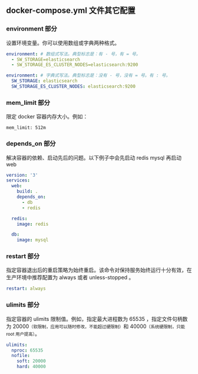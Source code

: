 ## docker-compose.yml 文件其它配置

### environment 部分

设置环境变量。你可以使用数组或字典两种格式。

```yaml
environment: # 数组式写法。典型标志是：有 - 号，有 = 号。
  - SW_STORAGE=elasticsearch
  - SW_STORAGE_ES_CLUSTER_NODES=elasticsearch:9200

environment: # 字典式写法。典型标志是：没有 - 号，没有 = 号。有 : 号。
  SW_STORAGE: elasticsearch
  SW_STORAGE_ES_CLUSTER_NODES: elasticsearch:9200
```

### mem_limit 部分

限定 docker 容器内存大小。例如：

```
mem_limit: 512m
```

### depends_on 部分

解决容器的依赖、启动先后的问题。以下例子中会先启动 redis mysql 再启动 web

```yaml
version: '3'
services:
  web:
    build: .
    depends_on:
      - db
      - redis

  redis:
    image: redis

  db:
    image: mysql
```


### restart 部分

指定容器退出后的重启策略为始终重启。该命令对保持服务始终运行十分有效，在生产环境中推荐配置为 always 或者 unless-stopped 。

```yaml
restart: always
```


### ulimits 部分

指定容器的 ulimits 限制值。例如，指定最大进程数为 65535 ，指定文件句柄数为 20000<small>（软限制，应用可以随时修改，不能超过硬限制）</small>和 40000<small>（系统硬限制，只能 root 用户提高）</small>。

```yaml
ulimits:
  nproc: 65535
  nofile:
    soft: 20000
    hard: 40000
```


